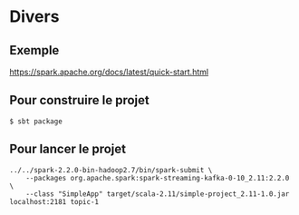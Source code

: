 # Divers

## Exemple
https://spark.apache.org/docs/latest/quick-start.html

## Pour construire le projet
```
$ sbt package
```

## Pour lancer le projet
```
../../spark-2.2.0-bin-hadoop2.7/bin/spark-submit \
	--packages org.apache.spark:spark-streaming-kafka-0-10_2.11:2.2.0 \
	--class "SimpleApp" target/scala-2.11/simple-project_2.11-1.0.jar localhost:2181 topic-1
```
